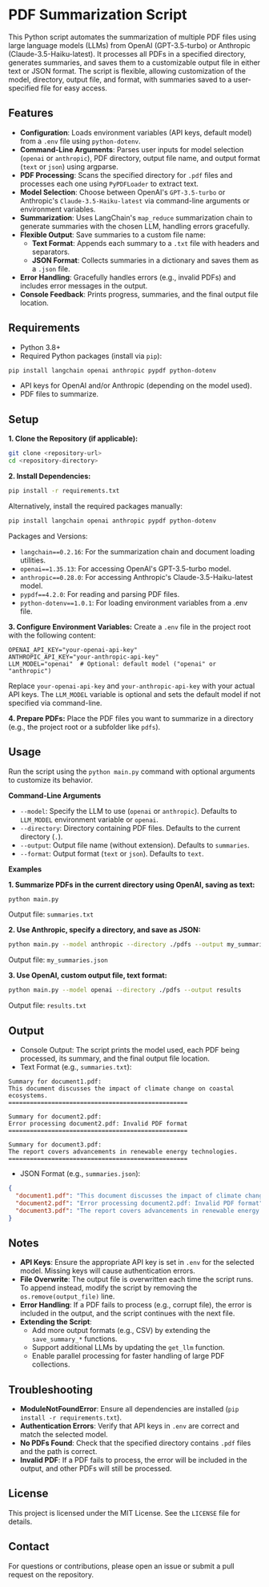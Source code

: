 # PDF Summarization Script

This Python script automates the summarization of multiple PDF files using large language models (LLMs) from OpenAI (GPT-3.5-turbo) or Anthropic (Claude-3.5-Haiku-latest). It processes all PDFs in a specified directory, generates summaries, and saves them to a customizable output file in either text or JSON format. The script is flexible, allowing customization of the model, directory, output file, and format, with summaries saved to a user-specified file for easy access.

## Features

- **Configuration**: Loads environment variables (API keys, default model) from a `.env` file using `python-dotenv`.
- **Command-Line Arguments**: Parses user inputs for model selection (`openai` or `anthropic`), PDF directory, output file name, and output format (`text` or `json`) using argparse.
- **PDF Processing**: Scans the specified directory for `.pdf` files and processes each one using `PyPDFLoader` to extract text.
- **Model Selection**: Choose between OpenAI's `GPT-3.5-turbo` or Anthropic's `Claude-3.5-Haiku-latest` via command-line arguments or environment variables.
- **Summarization**: Uses LangChain's `map_reduce` summarization chain to generate summaries with the chosen LLM, handling errors gracefully.
- **Flexible Output**: Save summaries to a custom file name:
    - **Text Format**: Appends each summary to a `.txt` file with headers and separators.
    - **JSON Format**: Collects summaries in a dictionary and saves them as a `.json` file.
- **Error Handling**: Gracefully handles errors (e.g., invalid PDFs) and includes error messages in the output.
- **Console Feedback**: Prints progress, summaries, and the final output file location.

## Requirements

- Python 3.8+
- Required Python packages (install via `pip`):
```bash
pip install langchain openai anthropic pypdf python-dotenv
```
- API keys for OpenAI and/or Anthropic (depending on the model used).
- PDF files to summarize.

## Setup

**1. Clone the Repository (if applicable):**
```bash
git clone <repository-url>
cd <repository-directory>
```

**2. Install Dependencies:**
```bash
pip install -r requirements.txt
```

Alternatively, install the required packages manually:
```bash
pip install langchain openai anthropic pypdf python-dotenv
```

Packages and Versions:
- `langchain==0.2.16`: For the summarization chain and document loading utilities.
- `openai==1.35.13`: For accessing OpenAI's GPT-3.5-turbo model.
- `anthropic==0.28.0`: For accessing Anthropic's Claude-3.5-Haiku-latest model.
- `pypdf==4.2.0`: For reading and parsing PDF files.
- `python-dotenv==1.0.1`: For loading environment variables from a .env file.

**3. Configure Environment Variables:** Create a `.env` file in the project root with the following content:
```plain
OPENAI_API_KEY="your-openai-api-key"
ANTHROPIC_API_KEY="your-anthropic-api-key"
LLM_MODEL="openai"  # Optional: default model ("openai" or "anthropic")
```

Replace `your-openai-api-key` and `your-anthropic-api-key` with your actual API keys. The `LLM_MODEL` variable is optional and sets the default model if not specified via command-line.

**4. Prepare PDFs:** Place the PDF files you want to summarize in a directory (e.g., the project root or a subfolder like `pdfs`).


## Usage
Run the script using the `python main.py` command with optional arguments to customize its behavior.

**Command-Line Arguments**

- `--model`: Specify the LLM to use (`openai` or `anthropic`). Defaults to `LLM_MODEL` environment variable or `openai`.
- `--directory`: Directory containing PDF files. Defaults to the current directory (`.`).
- `--output`: Output file name (without extension). Defaults to `summaries`.
- `--format`: Output format (`text` or `json`). Defaults to `text`.

**Examples**

**1. Summarize PDFs in the current directory using OpenAI, saving as text:**
```bash
python main.py
```

Output file: `summaries.txt`

**2. Use Anthropic, specify a directory, and save as JSON:**
```bash
python main.py --model anthropic --directory ./pdfs --output my_summaries --format json
```

Output file: `my_summaries.json`

**3. Use OpenAI, custom output file, text format:**
```bash
python main.py --model openai --directory ./pdfs --output results
```

Output file: `results.txt`


## Output

- Console Output: The script prints the model used, each PDF being processed, its summary, and the final output file location.
- Text Format (e.g., `summaries.txt`):
```plain
Summary for document1.pdf:
This document discusses the impact of climate change on coastal ecosystems.
==================================================

Summary for document2.pdf:
Error processing document2.pdf: Invalid PDF format
==================================================

Summary for document3.pdf:
The report covers advancements in renewable energy technologies.
==================================================
```

- JSON Format (e.g., `summaries.json`):
```json
{
  "document1.pdf": "This document discusses the impact of climate change on coastal ecosystems.",
  "document2.pdf": "Error processing document2.pdf: Invalid PDF format",
  "document3.pdf": "The report covers advancements in renewable energy technologies."
}
```

## Notes

- **API Keys**: Ensure the appropriate API key is set in `.env` for the selected model. Missing keys will cause authentication errors.
- **File Overwrite**: The output file is overwritten each time the script runs. To append instead, modify the script by removing the `os.remove(output_file)` line.
- **Error Handling**: If a PDF fails to process (e.g., corrupt file), the error is included in the output, and the script continues with the next file.
- **Extending the Script**:
    - Add more output formats (e.g., CSV) by extending the `save_summary_*` functions.
    - Support additional LLMs by updating the `get_llm` function.
    - Enable parallel processing for faster handling of large PDF collections.

## Troubleshooting

- **ModuleNotFoundError**: Ensure all dependencies are installed (`pip install -r requirements.txt`).
- **Authentication Errors**: Verify that API keys in `.env` are correct and match the selected model.
- **No PDFs Found**: Check that the specified directory contains `.pdf` files and the path is correct.
- **Invalid PDF**: If a PDF fails to process, the error will be included in the output, and other PDFs will still be processed.

## License
This project is licensed under the MIT License. See the `LICENSE` file for details.

## Contact
For questions or contributions, please open an issue or submit a pull request on the repository.
